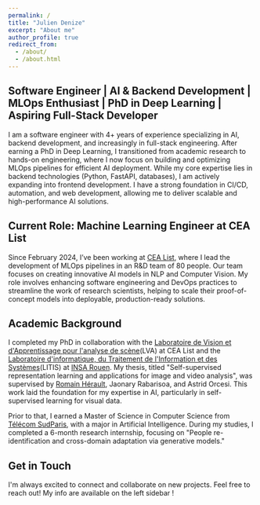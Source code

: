 ```yaml
---
permalink: /
title: "Julien Denize"
excerpt: "About me"
author_profile: true
redirect_from: 
  - /about/
  - /about.html
---
```



## Software Engineer | AI & Backend Development | MLOps Enthusiast | PhD in Deep Learning | Aspiring Full-Stack Developer

I am a software engineer with 4+ years of experience specializing in AI, backend development, and increasingly in full-stack engineering. After earning a PhD in Deep Learning, I transitioned from academic research to hands-on engineering, where I now focus on building and optimizing MLOps pipelines for efficient AI deployment. While my core expertise lies in backend technologies (Python, FastAPI, databases), I am actively expanding into frontend development. I have a strong foundation in CI/CD, automation, and web development, allowing me to deliver scalable and high-performance AI solutions.

## Current Role: Machine Learning Engineer at CEA List
Since February 2024, I’ve been working at [CEA List](https://list.cea.fr/fr/), where I lead the development of MLOps pipelines in an R&D team of 80 people. Our team focuses on creating innovative AI models in NLP and Computer Vision. My role involves enhancing software engineering and DevOps practices to streamline the work of research scientists, helping to scale their proof-of-concept models into deployable, production-ready solutions.

## Academic Background
I completed my PhD in collaboration with the [Laboratoire de Vision et d'Apprentissage pour l'analyse de scène](https://kalisteo.cea.fr/index.php/ai/)(LVA) at CEA List and the [Laboratoire d'informatique, du Traitement de l'Information et des Systèmes](https://www.litislab.fr/)(LITIS) at [INSA Rouen](https://www.insa-rouen.fr/). My thesis, titled "Self-supervised representation learning and applications for image and video analysis", was supervised by [Romain Hérault](https://rherault.pages.insa-rouen.fr/website/pages/welcome-fr.html), Jaonary Rabarisoa, and Astrid Orcesi. This work laid the foundation for my expertise in AI, particularly in self-supervised learning for visual data.

Prior to that, I earned a Master of Science in Computer Science from [Télécom SudParis](https://www.telecom-sudparis.eu/), with a major in Artificial Intelligence. During my studies, I completed a 6-month research internship, focusing on "People re-identification and cross-domain adaptation via generative models."

## Get in Touch
I'm always excited to connect and collaborate on new projects. Feel free to reach out! My info are available on the left sidebar !
